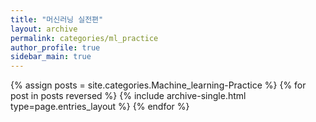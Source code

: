 ```yaml
---
title: "머신러닝 실전편"
layout: archive
permalink: categories/ml_practice
author_profile: true
sidebar_main: true
---
```


{% assign posts = site.categories.Machine_learning-Practice %}
{% for post in posts reversed %} {% include archive-single.html type=page.entries_layout %} {% endfor %}


